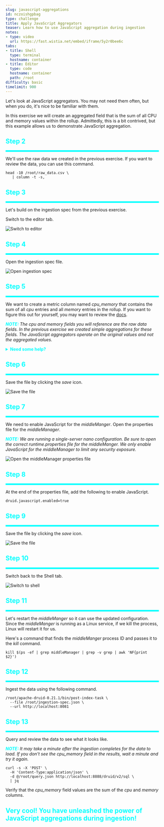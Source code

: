 ```yaml
---
slug: javascript-aggregations
id: nczoishgpbag
type: challenge
title: Apply JavaScript Aggregators
teaser: Learn how to use JavaScript aggregation during ingestion
notes:
- type: video
  url: https://fast.wistia.net/embed/iframe/5y2r0bee6c
tabs:
- title: Shell
  type: terminal
  hostname: container
- title: Editor
  type: code
  hostname: container
  path: /root
difficulty: basic
timelimit: 900
---
```


Let's look at JavaScript aggregators.
You may not need them often, but when you do, it's nice to be familiar with them.


In this exercise we will create an aggregated field that is the sum of all CPU and memory values within the rollup.
Admittedly, this is a bit contrived, but this example allows us to demonstrate JavaScript aggregation.


<h2 style="color:cyan">Step 2</h2><hr style="color:cyan;background-color:cyan;height:5px">

We'll use the raw data we created in the previous exercise.
If you want to review the data, you can use this command.

```
head -10 /root/raw_data.csv \
   | column -t -s,
```

<h2 style="color:cyan">Step 3</h2><hr style="color:cyan;background-color:cyan;height:5px">

Let's build on the ingestion spec from the previous exercise.

Switch to the editor tab.

![Switch to editor](../assets/EditorTab.png)

<h2 style="color:cyan">Step 4</h2><hr style="color:cyan;background-color:cyan;height:5px">

Open the ingestion spec file.

![Open ingestion spec](../assets/OpenIngestionSpec.png)

<h2 style="color:cyan">Step 5</h2><hr style="color:cyan;background-color:cyan;height:5px">

We want to create a metric column named <i>cpu_memory</i> that contains the sum of all _cpu_ entries and all _memory_ entries in the rollup.
If you want to figure this out for yourself, you may want to review the [docs](https://druid.apache.org/docs/latest/querying/aggregations.html#javascript-aggregator).


<p><span style="color:cyan"><strong><em>NOTE: </em></strong></span><i>The cpu and memory fields you will reference are the raw data fields.
In the previous exercise we created simple aggregations for these fields. The JavaScript aggregators operate on the original values and not the aggregated values.
</i></p>


<details>
  <summary style="color:cyan"><b>Need some help?</b></summary>
<hr style="color:cyan">
Add the following code to the <i>metricsSpec</i> and don't forget the comma to separates entries.
<pre><code>{
  "type": "javascript",
  "name": "cpu_memory",
  "fieldNames": ["cpu", "memory"],
  "fnAggregate" : "function(current, a, b)      { return current + parseFloat(a) + parseFloat(b); }",
  "fnCombine"   : "function(partialA, partialB) { return partialA + partialB; }",
  "fnReset"     : "function()                   { return 0; }"
}</code></pre>
<hr style="color:cyan">
</details>

<h2 style="color:cyan">Step 6</h2><hr style="color:cyan;background-color:cyan;height:5px">

Save the file by clicking the _save_ icon.

![Save the file](../assets/SaveFile.png)

<h2 style="color:cyan">Step 7</h2><hr style="color:cyan;background-color:cyan;height:5px">

We need to enable JavaScript for the _middleManger_.
Open the properties file for the _middleManager_.

<p><span style="color:cyan"><strong><em>NOTE: </em></strong></span><i>We are running a single-server nano configuration.
Be sure to open the correct runtime.properties file for the middleManger.
We only enable JavaScript for the middleManager to limit any security exposure.
</i></p>


![Open the middleManager properties file](../assets/MiddleManagerPropertiesPath.png)

<h2 style="color:cyan">Step 8</h2><hr style="color:cyan;background-color:cyan;height:5px">

At the end of the properties file, add the following to enable JavaScript.

```
druid.javascript.enabled=true
```

<h2 style="color:cyan">Step 9</h2><hr style="color:cyan;background-color:cyan;height:5px">

Save the file by clicking the _save_ icon.

![Save the file](../assets/GenericSaveFile.png)

<h2 style="color:cyan">Step 10</h2><hr style="color:cyan;background-color:cyan;height:5px">

Switch back to the Shell tab.

![Switch to shell](../assets/ShellTab.png)

<h2 style="color:cyan">Step 11</h2><hr style="color:cyan;background-color:cyan;height:5px">

Let's restart the _middleManger_ so it can use the updated configuration.
Since the _middleManger_ is running as a Linux service, if we kill the process, Linux will restart it for us.

Here's a command that finds the _middleManger_ process ID and passes it to the _kill_ command.

```
kill $(ps -ef | grep middleManager | grep -v grep | awk 'NF{print $2}')
```

<h2 style="color:cyan">Step 12</h2><hr style="color:cyan;background-color:cyan;height:5px">

Ingest the data using the following command.

```
/root/apache-druid-0.21.1/bin/post-index-task \
  --file /root/ingestion-spec.json \
  --url http://localhost:8081
```

<h2 style="color:cyan">Step 13</h2><hr style="color:cyan;background-color:cyan;height:5px">

Query and review the data to see what it looks like.

<p><span style="color:cyan"><strong><em>NOTE: </em></strong></span><i>It may take a minute after the ingestion completes for the data to load.
If you don't see the cpu_memory field in the results, wait a minute and try it again.
</i></p>


```
curl -s -X 'POST' \
  -H 'Content-Type:application/json' \
  -d @/root/query.json http://localhost:8888/druid/v2/sql \
  | jq
```

Verify that the <i>cpu_memory</i> field values are the sum of the _cpu_ and _memory_ columns.

<h2 style="color:cyan">Very cool! You have unleashed the power of JavaScript aggregations during ingestion!</h2>
